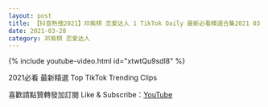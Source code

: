 ```yaml
---
layout: post
title: 【抖音熱搜2021】邓紫棋 恋爱达人 1 TikTok Daily 最新必看精選合集2021 03 28
date: 2021-03-28
category: 邓紫棋 恋爱达人
---
```


{% include youtube-video.html id="xtwtQu9sdl8" %}

2021必看 最新精選 Top TikTok Trending Clips

喜歡請點贊轉發加訂閱 Like & Subscribe：[YouTube](https://www.youtube.com/channel/UCAoR7VcanIPd04uEq_GIylA/videos)

